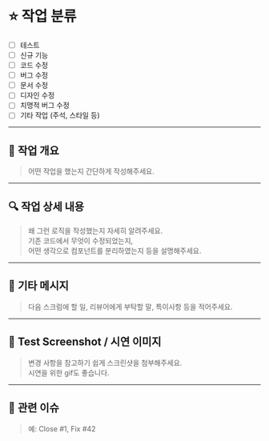 # ⭐ 작업 분류

- [ ] 테스트
- [ ] 신규 기능
- [ ] 코드 수정
- [ ] 버그 수정
- [ ] 문서 수정
- [ ] 디자인 수정
- [ ] 치명적 버그 수정
- [ ] 기타 작업 (주석, 스타일 등)

---

## 📝 작업 개요

> 어떤 작업을 했는지 간단하게 작성해주세요.

---

## 🔍 작업 상세 내용

> 왜 그런 로직을 작성했는지 자세히 알려주세요.  
> 기존 코드에서 무엇이 수정되었는지,  
> 어떤 생각으로 컴포넌트를 분리하였는지 등을 설명해주세요.

---

## 💬 기타 메시지

> 다음 스크럼에 할 일, 리뷰어에게 부탁할 말, 특이사항 등을 적어주세요.

---

## 📸 Test Screenshot / 시연 이미지

> 변경 사항을 참고하기 쉽게 스크린샷을 첨부해주세요.  
> 시연을 위한 gif도 좋습니다.

---

## 🔗 관련 이슈

> 예: Close #1, Fix #42
